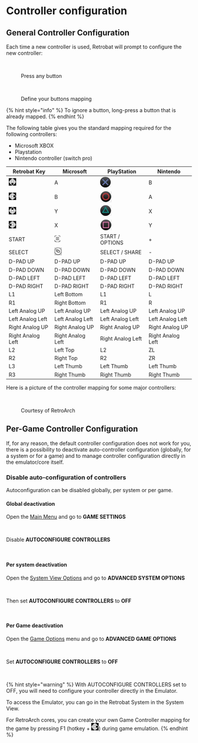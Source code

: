 # Controller configuration

## General Controller Configuration

Each time a new controller is used, Retrobat will prompt to configure the new controller:

<figure><img src="https://i.imgur.com/C8T3fn5.png" alt=""><figcaption><p>Press any button</p></figcaption></figure>

<figure><img src="https://i.imgur.com/b3mepeW.png" alt=""><figcaption><p>Define your buttons mapping</p></figcaption></figure>

{% hint style="info" %}
To ignore a button, long-press a button that is already mapped.
{% endhint %}

The following table gives you the standard mapping required for the following controllers:

* Microsoft XBOX
* Playstation
* Nintendo controller (switch pro)

| Retrobat Key                                                                 | Microsoft                                   | PlayStation                              | Nintendo          |
| ---------------------------------------------------------------------------- | ------------------------------------------- | ---------------------------------------- | ----------------- |
| ![A](<../.gitbook/assets/image (1) (2).png>)                                 | A                                           | ![](<../.gitbook/assets/image (11).png>) | B                 |
| ![](<../.gitbook/assets/image (4) (1).png>)                                  | B                                           | ![](<../.gitbook/assets/image (8).png>)  | A                 |
| ![](<../.gitbook/assets/image (3) (1) (2).png>)                              | Y                                           | ![](<../.gitbook/assets/image (7).png>)  | X                 |
| <img src="../.gitbook/assets/image (2) (1) (1).png" alt="" data-size="line"> | X                                           | ![](<../.gitbook/assets/image (10).png>) | Y                 |
| START                                                                        | ![](<../.gitbook/assets/image (5) (1).png>) | START / OPTIONS                          | +                 |
| SELECT                                                                       | ![](<../.gitbook/assets/image (6).png>)     | SELECT / SHARE                           | -                 |
| D-PAD UP                                                                     | D-PAD UP                                    | D-PAD UP                                 | D-PAD UP          |
| D-PAD DOWN                                                                   | D-PAD DOWN                                  | D-PAD DOWN                               | D-PAD DOWN        |
| D-PAD LEFT                                                                   | D-PAD LEFT                                  | D-PAD LEFT                               | D-PAD LEFT        |
| D-PAD RIGHT                                                                  | D-PAD RIGHT                                 | D-PAD RIGHT                              | D-PAD RIGHT       |
| L1                                                                           | Left Bottom                                 | L1                                       | L                 |
| R1                                                                           | Right Bottom                                | R1                                       | R                 |
| Left Analog UP                                                               | Left Analog UP                              | Left Analog UP                           | Left Analog UP    |
| Left Analog Left                                                             | Left Analog Left                            | Left Analog Left                         | Left Analog Left  |
| Right Analog UP                                                              | Right Analog UP                             | Right Analog UP                          | Right Analog UP   |
| Right Analog Left                                                            | Right Analog Left                           | Right Analog Left                        | Right Analog Left |
| L2                                                                           | Left Top                                    | L2                                       | ZL                |
| R2                                                                           | Right Top                                   | R2                                       | ZR                |
| L3                                                                           | Left Thumb                                  | Left Thumb                               | Left Thumb        |
| R3                                                                           | Right Thumb                                 | Right Thumb                              | Right Thumb       |

Here is a picture of the controller mapping for some major controllers:

<figure><img src="https://i.imgur.com/q9Uesov.png" alt=""><figcaption><p>Courtesy of RetroArch</p></figcaption></figure>

## Per-Game Controller Configuration

If, for any reason, the default controller configuration does not work for you, there is a possibility to deactivate auto-controller configuration (globally, for a system or for a game) and to manage controller configuration directly in the emulator/core itself.

### Disable auto-configuration of controllers

Autoconfiguration can be disabled globally, per system or per game.

#### **Global deactivation**

Open the [Main Menu](../navigation/main-menu.md) and go to **GAME SETTINGS**

<figure><img src="https://i.imgur.com/LL6eTfL.png" alt=""><figcaption></figcaption></figure>

Disable **AUTOCONFIGURE CONTROLLERS**

<figure><img src="https://i.imgur.com/USc60bs.png" alt=""><figcaption></figcaption></figure>

#### **Per system d**eactivation

Open the [System View Options](../navigation/system-view-options.md) and go to **ADVANCED SYSTEM OPTIONS**

<figure><img src="https://i.imgur.com/OwqDv4H.png" alt=""><figcaption></figcaption></figure>

Then set **AUTOCONFIGURE CONTROLLERS** to **OFF**

<figure><img src="https://i.imgur.com/DnYtGMf.png" alt=""><figcaption></figcaption></figure>

#### **Per Game d**eactivation

Open the [Game Options](../navigation/game-options.md) menu and go to **ADVANCED GAME OPTIONS**

<figure><img src="https://i.imgur.com/tUJldiK.png" alt=""><figcaption></figcaption></figure>

Set **AUTOCONFIGURE CONTROLLERS** to **OFF**

<figure><img src="https://i.imgur.com/b6Z10Rc.png" alt=""><figcaption></figcaption></figure>

{% hint style="warning" %}
With AUTOCONFIGURE CONTROLLERS set to OFF, you will need to configure your controller directly in the Emulator.

To access the Emulator, you can go in the Retrobat System in the System View.

For RetroArch cores, you can create your own Game Controller mapping for the game by pressing F1 (hotkey + ![B](<../.gitbook/assets/image (4) (1).png>)) during game emulation.
{% endhint %}
